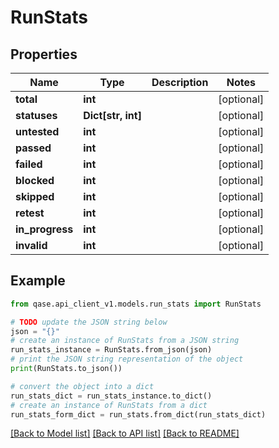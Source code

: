 # RunStats


## Properties

Name | Type | Description | Notes
------------ | ------------- | ------------- | -------------
**total** | **int** |  | [optional] 
**statuses** | **Dict[str, int]** |  | [optional] 
**untested** | **int** |  | [optional] 
**passed** | **int** |  | [optional] 
**failed** | **int** |  | [optional] 
**blocked** | **int** |  | [optional] 
**skipped** | **int** |  | [optional] 
**retest** | **int** |  | [optional] 
**in_progress** | **int** |  | [optional] 
**invalid** | **int** |  | [optional] 

## Example

```python
from qase.api_client_v1.models.run_stats import RunStats

# TODO update the JSON string below
json = "{}"
# create an instance of RunStats from a JSON string
run_stats_instance = RunStats.from_json(json)
# print the JSON string representation of the object
print(RunStats.to_json())

# convert the object into a dict
run_stats_dict = run_stats_instance.to_dict()
# create an instance of RunStats from a dict
run_stats_form_dict = run_stats.from_dict(run_stats_dict)
```
[[Back to Model list]](../README.md#documentation-for-models) [[Back to API list]](../README.md#documentation-for-api-endpoints) [[Back to README]](../README.md)


